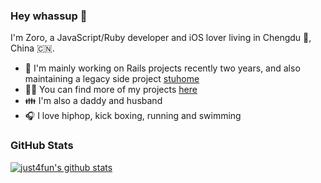 ### Hey whassup 🤜

I'm Zoro, a JavaScript/Ruby developer and iOS lover living in Chengdu 🐼, China 🇨🇳.

- 🚞 I'm mainly working on Rails projects recently two years, and also maintaining a legacy side project [stuhome](apple.co/2io21yv)
- 👨‍💻 You can find more of my projects [here](https://just4fun.github.io/projects/)
- 👪 I'm also a daddy and husband
- 🎧 I love hiphop, kick boxing, running and swimming

### GitHub Stats

[![just4fun's github stats](https://github-readme-stats.vercel.app/api?username=just4fun)](https://github.com/anuraghazra/github-readme-stats)
